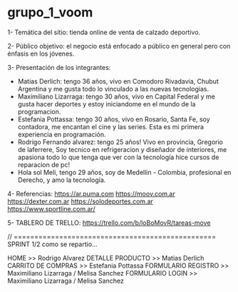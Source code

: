 # grupo_1_voom

1- Temática del sitio: tienda online de venta de calzado deportivo.

2- Público objetivo: el negocio está enfocado a público en general pero con énfasis en los jóvenes.

3- Presentación de los integrantes: 
- Matias Derlich: tengo 36 años, vivo en Comodoro Rivadavia, Chubut Argentina y me gusta todo lo vinculado a las nuevas tecnologias.
- Maximiliano Lizarraga: tengo 30 años, vivo en Capital Federal y me gusta hacer deportes y estoy iniciandome en el mundo de la programacion.
- Estefania Pottassa: tengo 30 años, vivo en Rosario, Santa Fe, soy contadora, me encantan el cine y las series. Esta es mi primera experiencia en programación.
- Rodrigo Fernando alvarez: tengo 25 años! Vivo en provincia, Gregorio de laferrere, Soy tecnico en refrigeracion y diseñador de interiores, me apasiona todo lo que tenga que ver con la tecnología hice cursos de reparacion de pc!
- Hola sol Meli, tengo 29 años, soy de Medellin - Colombia,  profesional en Derecho,  y amo la tecnología.

4- Referencias:
https://ar.puma.com
https://moov.com.ar
https://dexter.com.ar
https://solodeportes.com.ar
https://www.sportline.com.ar/


5- TABLERO DE TRELLO: https://trello.com/b/loBoMovR/tareas-move

// =================================================
SPRINT 1/2 como se repartio...

HOME >> Rodrigo Alvarez
DETALLE PRODUCTO >> Matias Derlich
CARRITO DE COMPRAS >> Estefania Pottassa
FORMULARIO REGISTRO >> Maximiliano Lizarraga / Melisa Sanchez
FORMULARIO LOGIN >> Maximiliano Lizarraga / Melisa Sanchez